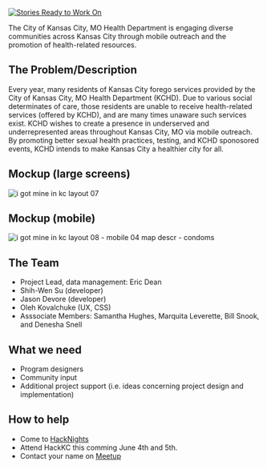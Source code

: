 [![Stories Ready to Work On](https://badge.waffle.io/zmon/team3.svg?label=ready&title=Cards%20Ready%20To%20Work%20On)](https://waffle.io/zmon/team3)

The City of Kansas City, MO Health Department is engaging diverse communities across Kansas City through mobile outreach and the promotion of health-related resources.

## The Problem/Description
Every year, many residents of Kansas City forego services provided by the City of Kansas City, MO Health Department (KCHD). Due to various social determinates of care, those residents are unable to receive health-related services (offered by KCHD), and are many times unaware such services exist.  KCHD wishes to create a presence in underserved and underrepresented areas throughout Kansas City, MO via mobile outreach.  By promoting better sexual health practices, testing, and KCHD sponosored events, KCHD intends to make Kansas City a healthier city for all.  

## Mockup (large screens)

![i got mine in kc layout 07](https://cloud.githubusercontent.com/assets/10410203/16285927/af98329e-389e-11e6-85e4-898f880c55dd.png)

## Mockup (mobile)

![i got mine in kc layout 08 - mobile 04 map descr - condoms](https://cloud.githubusercontent.com/assets/10410203/16285843/369aad36-389e-11e6-875e-9047c6986766.png)

## The Team

* Project Lead, data management: Eric Dean
* Shih-Wen Su (developer)
* Jason Devore (developer)
* Oleh Kovalchuke (UX, CSS)
* Asssociate Members:  Samantha Hughes, Marquita Leverette, Bill Snook, and Denesha Snell

## What we need

* Program designers
* Community input
* Additional project support (i.e. ideas concerning project design and implementation)


## How to help

* Come to [HackNights](http://www.meetup.com/KCBrigade/)
* Attend HackKC this comming June 4th and 5th.
* Contact your name on [Meetup](http://www.meetup.com/KCBrigade/)
